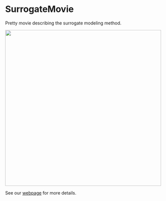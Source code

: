 # SurrogateMovie
Pretty movie describing the surrogate modeling method.

<img src="docs/full_movie.gif" width="500"/>

See our [webpage](https://vijayvarma392.github.io/SurrogateMovie/) for more
details.
